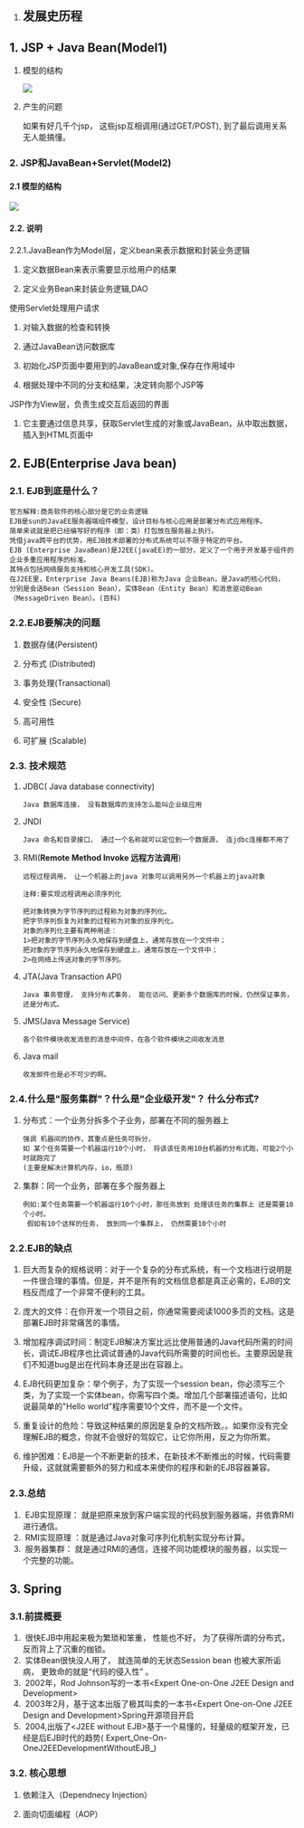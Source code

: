 1. ## 发展史历程

## 1. JSP + Java Bean\(Model1\)

1. 模型的结构

   ![](http://opzv089nq.bkt.clouddn.com/17-7-15/83213509.jpg)

2. 产生的问题

   如果有好几千个jsp， 这些jsp互相调用\(通过GET/POST\), 到了最后调用关系无人能搞懂。

### 2. JSP和JavaBean+Servlet\(Model2\)

#### 2.1 模型的结构

![](http://opzv089nq.bkt.clouddn.com/17-7-15/6405306.jpg)

#### 2.2. 说明

2.2.1.JavaBean作为Model层，定义bean来表示数据和封装业务逻辑

1. 定义数据Bean来表示需要显示给用户的结果

2. 定义业务Bean来封装业务逻辑,DAO

使用Servlet处理用户请求

1. 对输入数据的检查和转换

2. 通过JavaBean访问数据库

3. 初始化JSP页面中要用到的JavaBean或对象,保存在作用域中

4. 根据处理中不同的分支和结果，决定转向那个JSP等

JSP作为View层，负责生成交互后返回的界面

1. 它主要通过信息共享，获取Servlet生成的对象或JavaBean，从中取出数据，插入到HTML页面中

## 2. EJB\(Enterprise Java bean\)

### 2.1. EJB到底是什么？

```
官方解释:商务软件的核心部分是它的业务逻辑
EJB是sun的JavaEE服务器端组件模型，设计目标与核心应用是部署分布式应用程序。
简单来说就是把已经编写好的程序（即：类）打包放在服务器上执行。
凭借java跨平台的优势，用EJB技术部署的分布式系统可以不限于特定的平台。
EJB (Enterprise JavaBean)是J2EE(javaEE)的一部分，定义了一个用于开发基于组件的企业多重应用程序的标准。
其特点包括网络服务支持和核心开发工具(SDK)。 
在J2EE里，Enterprise Java Beans(EJB)称为Java 企业Bean，是Java的核心代码，
分别是会话Bean（Session Bean），实体Bean（Entity Bean）和消息驱动Bean（MessageDriven Bean）。(百科)
```

### 2.2.EJB要解决的问题

1. 数据存储\(Persistent\)

2. 分布式 \(Distributed\)

3. 事务处理\(Transactional\)

4. 安全性 \(Secure\)

5. 高可用性

6. 可扩展 \(Scalable\)

### 2.3. 技术规范

1. JDBC\( Java database connectivity\)

   ```
   Java 数据库连接， 没有数据库的支持怎么能叫企业级应用
   ```

2. JNDI

   ```
   Java 命名和目录接口， 通过一个名称就可以定位到一个数据源， 连jdbc连接都不用了
   ```

3. RMI\(**Remote Method Invoke 远程方法调用**\)

   ```
   远程过程调用， 让一个机器上的java 对象可以调用另外一个机器上的java对象 
   ​
   注释:要实现远程调用必须序列化
   ​
   把对象转换为字节序列的过程称为对象的序列化。
   把字节序列恢复为对象的过程称为对象的反序列化。
   对象的序列化主要有两种用途：
   1>把对象的字节序列永久地保存到硬盘上，通常存放在一个文件中；
   把对象的字节序列永久地保存到硬盘上，通常存放在一个文件中；
   2>在网络上传送对象的字节序列。
   ```

4. JTA\(Java Transaction API\)

   ```
   Java 事务管理， 支持分布式事务， 能在访问、更新多个数据库的时候，仍然保证事务， 还是分布式。
   ```

5. JMS\(Java Message Service\)

   ```
   各个软件模块收发消息的消息中间件，在各个软件模块之间收发消息
   ```

6. Java mail

   ```
   收发邮件也是必不可少的啊。
   ```

### 2.4.什么是"服务集群"？什么是"企业级开发"？ 什么分布式?

1. 分布式：一个业务分拆多个子业务，部署在不同的服务器上

   ```
   强调 机器间的协作，其重点是任务可拆分， 
   如 某个任务需要一个机器运行10个小时， 将该该任务用10台机器的分布式跑，可能2个小时就跑完了
   (主要是解决计算机内存，io，瓶颈)
   ```

2. 集群：同一个业务，部署在多个服务器上

   ```
   例如:某个任务需要一个机器运行10个小时，那任务放到 处理该任务的集群上 还是需要10个小时。
    假如有10个这样的任务， 放到同一个集群上， 仍然需要10个小时
   ```

### 2.2.EJB的缺点

1. 巨大而复杂的规格说明：对于一个复杂的分布式系统，有一个文档进行说明是一件很合理的事情。但是，并不是所有的文档信息都是真正必需的，EJB的文档反而成了一个非常不便利的工具。

2. 庞大的文件：在你开发一个项目之前，你通常需要阅读1000多页的文档。这是部署EJB时非常痛苦的事情。

3. 增加程序调试时间：制定EJB解决方案比远比使用普通的Java代码所需的时间长，调试EJB程序也比调试普通的Java代码所需要的时间也长。主要原因是我们不知道bug是出在代码本身还是出在容器上。

4. EJB代码更加复杂：举个例子，为了实现一个session bean，你必须写三个类，为了实现一个实体bean，你需写四个类。增加几个部署描述语句，比如说最简单的"Hello world"程序需要10个文件，而不是一个文件。

5. 重复设计的危险：导致这种结果的原因是复杂的文档所致。。如果你没有完全理解EJB的概念，你就不会很好的驾奴它，让它你所用，反之为你所累。

6. 维护困难：EJB是一个不断更新的技术，在新技术不断推出的时候，代码需要升级，这就就需要额外的努力和成本来使你的程序和新的EJB容器兼容。

### 2.3.总结

1. ​ EJB实现原理： 就是把原来放到客户端实现的代码放到服务器端，并依靠RMI进行通信。
2. ​ RMI实现原理 ：就是通过Java对象可序列化机制实现分布计算。
3. ​ 服务器集群： 就是通过RMI的通信，连接不同功能模块的服务器，以实现一个完整的功能。

## 3. Spring

### 3.1.前提概要

1. ​ 很快EJB中用起来极为繁琐和笨重， 性能也不好， 为了获得所谓的分布式，反而背上了沉重的枷锁。
2. ​ 实体Bean很快没人用了， 就连简单的无状态Session bean 也被大家所诟病， 更致命的就是“代码的侵入性” 。
3. ​ 2002年，Rod Johnson写的一本书&lt;Expert One-on-One J2EE Design and Development&gt;
4. ​ 2003年2月，基于这本出版了极其叫卖的一本书&lt;Expert One-on-One J2EE Design and Development&gt;Spring开源项目开启
5. ​ 2004,出版了&lt;J2EE without EJB&gt;基于一个易懂的，轻量级的框架开发，已经是后EJB时代的趋势\( Expert_One-On-OneJ2EEDevelopmentWithoutEJB_\)

### 3.2. 核心思想

1. 依赖注入（Dependnecy Injection）

2. 面向切面编程（AOP）

### 

​


